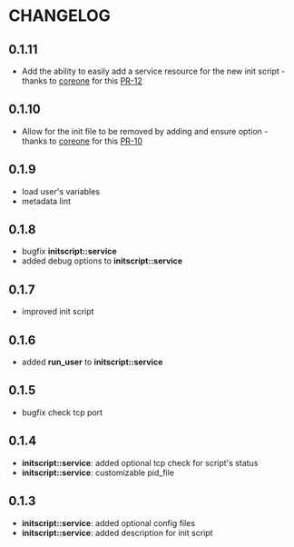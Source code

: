 # CHANGELOG

## 0.1.11

* Add the ability to easily add a service resource for the new init script - thanks to [coreone](https://github.com/coreone) for this [PR-12](https://github.com/NTTCom-MS/eyp-initscript/pull/12)

## 0.1.10

* Allow for the init file to be removed by adding and ensure option - thanks to [coreone](https://github.com/coreone) for this [PR-10](https://github.com/NTTCom-MS/eyp-initscript/pull/10)

## 0.1.9

* load user's variables
* metadata lint

## 0.1.8

* bugfix **initscript::service**
* added debug options to **initscript::service**

## 0.1.7

* improved init script

## 0.1.6

* added **run_user** to **initscript::service**

## 0.1.5

* bugfix check tcp port

## 0.1.4

* **initscript::service**: added optional tcp check for script's status
* **initscript::service**: customizable pid_file

## 0.1.3

* **initscript::service**: added optional config files
* **initscript::service**: added description for init script
